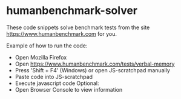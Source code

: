 # humanbenchmark-solver
These code snippets solve benchmark tests from the site https://www.humanbenchmark.com for you.

Example of how to run the code:
- Open Mozilla Firefox
- Open https://www.humanbenchmark.com/tests/verbal-memory
- Press 'Shift + F4' (Windows) or open JS-scratchpad manually
- Paste code into JS-scratchpad
- Execute javascript code
Optional:
- Open Browser Console to view information

